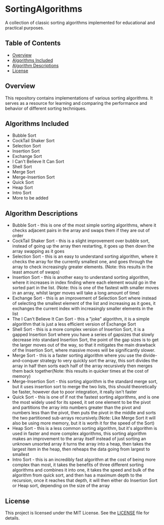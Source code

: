 # SortingAlgorithms

A collection of classic sorting algorithms implemented for educational and practical purposes.

## Table of Contents

- [Overview](#overview)
- [Algorithms Included](#algorithms-included)
- [Algorithm Descriptions](#algorithm-descriptions)
- [License](#license)

## Overview

This repository contains implementations of various sorting algorithms. It serves as a resource for learning and comparing the performance and behavior of different sorting techniques.

## Algorithms Included

- Bubble Sort
- CockTail Shaker Sort
- Selection Sort
- Insertion Sort
- Exchange Sort
- I Can't Believe It Can Sort
- Shell Sort
- Merge Sort
- Merge-Insertion Sort
- Quick Sort
- Heap Sort
- Intro Sort
- More to be added

## Algorithm Descriptions
- Bubble Sort - this is one of the most simple sorting algorithms, where it checks adjacent pairs in the array and swaps them if they are out of order
- CockTail Shaker Sort - this is a slight improvement over bubble sort, instead of going up the array then restarting, it goes up then down the array swapping as it goes
- Selection Sort - this is an easy to understand sorting algorithm, where it checks the array for the currently smallest one, and goes through the array to check increasingly greater elements. (Note: this results in the least amount of swaps)
- Insertion Sort - this is another easy to understand sorting algorithm, where it increases in index finding where each element would go in the sorted part in the list. (Note: this is one of the fastest with smaller moves in an array, whilst larger moves will take a long amount of time)
- Exchange Sort - this is an improvement of Selection Sort where instead of selecting the smallest element of the list and increasing as it goes, it exchanges the current index with increasingly smaller elements in the list
- The I Can't Believe It Can Sort - this a "joke" algorithm, it is a simple algorithm that is just a less efficient version of Exchange Sort
- Shell Sort - this is a more complex version of Insertion Sort, it is a gapped Insertion Sort where you have a series of gapsizes that slowly decrease into standard Insertion Sort, the point of the gap sizes is to get the larger moves out of the way, so that it mitigates the main drawback of the Insertion Sort, where massive moves will be significantly slower.
- Merge Sort - this is a faster sorting algorithm where you use the divide-and-conquer strategy to very quickly sort the array, this sort divides the array in half then sorts each half of the array recursively then merges them back together(Note: this results in quicker times at the cost of memory)
- Merge-Insertion Sort - this sorting algorithm is the standard merge sort, but it uses insertion sort to merge the two lists, this should theoretically be faster, however due to poor integration, it really isn't faster
- Quick Sort - this is one of if not the fastest sorting algorithms, and is one the most widely used for its speed, it set one element to be the pivot and partitions the array into numbers greater than the pivot and numbers less than the pivot, then puts the pivot in the middle and sorts the two partitioned sub-arrays recursively.(Note: Like Merge Sort it will also be using more memory, but it is worth it for the speed of the Sort)
- Heap Sort - this is a less common sorting algorithm, but it's algorithm is used in faster and more complex algorithms, this sorting algorithm makes an improvement to the array itself instead of just sorting an unknown unsorted array it turns the array into a heap, then takes the largest item in the heap, then reheaps the data going from largest to smallest
- Intro Sort - this is an incredibly fast algorithm at the cost of being more complex than most, it takes the benefits of three different sorting algorithms and combines it into one, it takes the speed and bulk of the algorithm from quick sort, and then has a maximum depth to the recursion, once it reaches that depth, it will then either do Insertion Sort or Heap sort, depending on the size of the array
## License

This project is licensed under the MIT License. See the [LICENSE](LICENSE) file for details.
